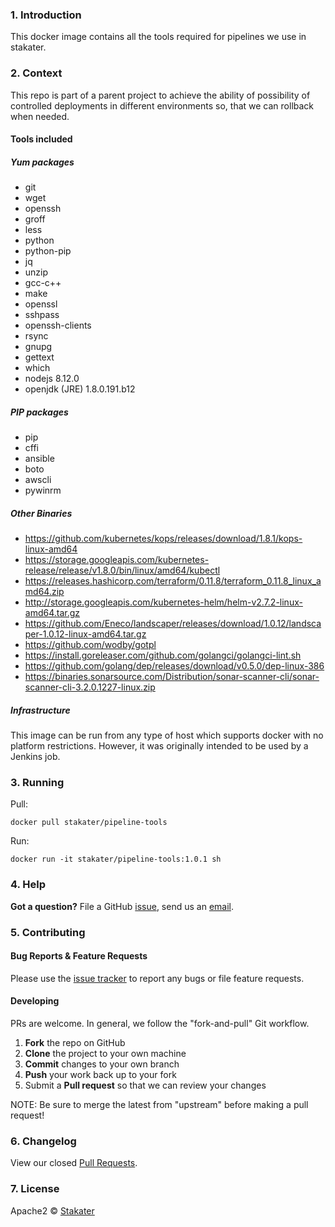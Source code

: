 ### 1. Introduction
This docker image contains all the tools required for pipelines we use in stakater.

### 2. Context
This repo is part of a parent project to achieve the ability of possibility of controlled deployments in different environments so, that we can rollback when needed.

#### Tools included

##### Yum packages
* git
* wget
* openssh
* groff
* less
* python
* python-pip
* jq
* unzip
* gcc-c++
* make
* openssl
* sshpass
* openssh-clients
* rsync
* gnupg
* gettext
* which
* nodejs 8.12.0
* openjdk (JRE) 1.8.0.191.b12

##### PIP packages

* pip
* cffi
* ansible
* boto
* awscli
* pywinrm

##### Other Binaries

* https://github.com/kubernetes/kops/releases/download/1.8.1/kops-linux-amd64
* https://storage.googleapis.com/kubernetes-release/release/v1.8.0/bin/linux/amd64/kubectl
* https://releases.hashicorp.com/terraform/0.11.8/terraform_0.11.8_linux_amd64.zip
* http://storage.googleapis.com/kubernetes-helm/helm-v2.7.2-linux-amd64.tar.gz
* https://github.com/Eneco/landscaper/releases/download/1.0.12/landscaper-1.0.12-linux-amd64.tar.gz
* https://github.com/wodby/gotpl
* https://install.goreleaser.com/github.com/golangci/golangci-lint.sh
* https://github.com/golang/dep/releases/download/v0.5.0/dep-linux-386
* https://binaries.sonarsource.com/Distribution/sonar-scanner-cli/sonar-scanner-cli-3.2.0.1227-linux.zip

##### Infrastructure

This image can be run from any type of host which supports docker with no platform restrictions. However, it was originally intended to be used by a Jenkins job.

### 3. Running 

Pull:

`docker pull stakater/pipeline-tools`

Run:

`docker run -it stakater/pipeline-tools:1.0.1 sh`

### 4. Help 

**Got a question?** 
File a GitHub [issue](https://github.com/stakater/dockerfile-fluentd-kubernetes/issues), send us an [email](stakater@gmail.com).

### 5. Contributing 


#### Bug Reports & Feature Requests

Please use the [issue tracker](https://github.com/stakater/dockerfile-fluentd-kubernetes/issues) to report any bugs or file feature requests.

#### Developing

PRs are welcome. In general, we follow the "fork-and-pull" Git workflow.

 1. **Fork** the repo on GitHub
 2. **Clone** the project to your own machine
 3. **Commit** changes to your own branch
 4. **Push** your work back up to your fork
 5. Submit a **Pull request** so that we can review your changes

NOTE: Be sure to merge the latest from "upstream" before making a pull request!

### 6. Changelog 

View our closed [Pull Requests](https://github.com/stakater/dockerfile-fluentd-kubernetes/pulls?q=is%3Apr+is%3Aclosed).

### 7. License 

Apache2 © [Stakater](https://stakater.com)
